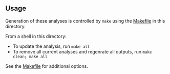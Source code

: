 ## Usage

Generation of these analyses is controlled by `make` using the
[Makefile](./Makefile) in this directory.  

From a shell in this directory:

+ To update the analysis, run `make all`
+ To remove all current analyses and regenrate all outputs, run `make clean; make all`

See the [Makefile](./Makefile) for additional options.